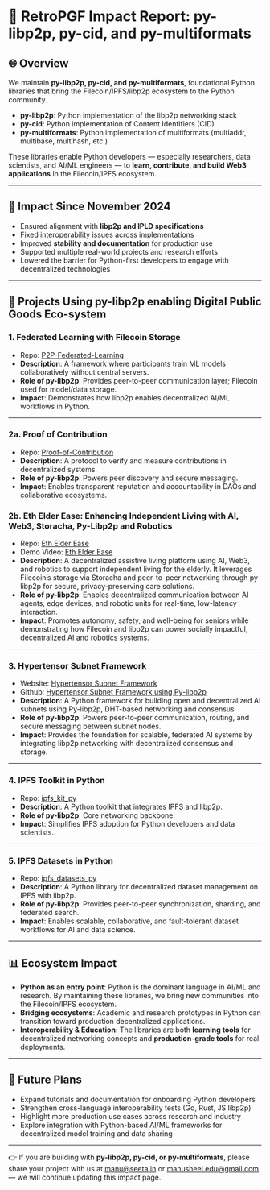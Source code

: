 # 📌 RetroPGF Impact Report: py-libp2p, py-cid, and py-multiformats

## 🌐 Overview

We maintain **py-libp2p, py-cid, and py-multiformats**, foundational Python libraries that bring the Filecoin/IPFS/libp2p ecosystem to the Python community.  

- **py-libp2p**: Python implementation of the libp2p networking stack  
- **py-cid**: Python implementation of Content Identifiers (CID)  
- **py-multiformats**: Python implementation of multiformats (multiaddr, multibase, multihash, etc.)  

These libraries enable Python developers — especially researchers, data scientists, and AI/ML engineers — to **learn, contribute, and build Web3 applications** in the Filecoin/IPFS ecosystem.  

---

## 🚀 Impact Since November 2024

- Ensured alignment with **libp2p and IPLD specifications**  
- Fixed interoperability issues across implementations  
- Improved **stability and documentation** for production use  
- Supported multiple real-world projects and research efforts  
- Lowered the barrier for Python-first developers to engage with decentralized technologies  

---

## 🔧 Projects Using py-libp2p enabling Digital Public Goods Eco-system

### 1. Federated Learning with Filecoin Storage
- Repo: [P2P-Federated-Learning](https://github.com/lla-dane/P2P-Federated-Learning)  
- **Description**: A framework where participants train ML models collaboratively without central servers.  
- **Role of py-libp2p**: Provides peer-to-peer communication layer; Filecoin used for model/data storage.  
- **Impact**: Demonstrates how libp2p enables decentralized AI/ML workflows in Python.  

---

### 2a. Proof of Contribution
- Repo: [Proof-of-Contribution](https://github.com/seetadev/Proof-of-Contribution)  
- **Description**: A protocol to verify and measure contributions in decentralized systems.  
- **Role of py-libp2p**: Powers peer discovery and secure messaging.  
- **Impact**: Enables transparent reputation and accountability in DAOs and collaborative ecosystems.

### 2b. Eth Elder Ease: Enhancing Independent Living with AI, Web3, Storacha, Py-Libp2p and Robotics
- Repo: [Eth Elder Ease](https://github.com/seetadev/EthElderEase)
- Demo Video: [Eth Elder Ease](https://www.youtube.com/watch?v=MXqc-0FwPn4)
- **Description**: A decentralized assistive living platform using AI, Web3, and robotics to support independent living for the elderly. It leverages Filecoin’s storage via Storacha and peer-to-peer networking through py-libp2p for secure, privacy-preserving care solutions.
- **Role of py-libp2p**: Enables decentralized communication between AI agents, edge devices, and robotic units for real-time, low-latency interaction.
- **Impact**: Promotes autonomy, safety, and well-being for seniors while demonstrating how Filecoin and libp2p can power socially impactful, decentralized AI and robotics systems.

---

### 3. Hypertensor Subnet Framework
* Website: [Hypertensor Subnet Framework](https://docs.hypertensor.org/)
* Github: [Hypertensor Subnet Framework using Py-libp2p](https://github.com/hayotensor/mesh-template)
* **Description**: A Python framework for building open and decentralized AI subnets using Py-libp2p, DHT-based networking and consensus
* **Role of py-libp2p**: Powers peer-to-peer communication, routing, and secure messaging between subnet nodes.
* **Impact**: Provides the foundation for scalable, federated AI systems by integrating libp2p networking with decentralized consensus and storage.

----

### 4. IPFS Toolkit in Python
- Repo: [ipfs_kit_py](https://github.com/endomorphosis/ipfs_kit_py/tree/main/ipfs_kit_py/libp2p)  
- **Description**: A Python toolkit that integrates IPFS and libp2p.  
- **Role of py-libp2p**: Core networking backbone.  
- **Impact**: Simplifies IPFS adoption for Python developers and data scientists.  

---

### 5. IPFS Datasets in Python

* Repo: [ipfs_datasets_py](https://github.com/endomorphosis/ipfs_datasets_py/tree/main/ipfs_datasets_py/libp2p_kit)
* **Description**: A Python library for decentralized dataset management on IPFS with libp2p.
* **Role of py-libp2p**: Provides peer-to-peer synchronization, sharding, and federated search.
* **Impact**: Enables scalable, collaborative, and fault-tolerant dataset workflows for AI and data science.

---

## 📊 Ecosystem Impact

- **Python as an entry point**: Python is the dominant language in AI/ML and research. By maintaining these libraries, we bring new communities into the Filecoin/IPFS ecosystem.  
- **Bridging ecosystems**: Academic and research prototypes in Python can transition toward production decentralized applications.  
- **Interoperability & Education**: The libraries are both **learning tools** for decentralized networking concepts and **production-grade tools** for real deployments.  

---

## 🔮 Future Plans

- Expand tutorials and documentation for onboarding Python developers  
- Strengthen cross-language interoperability tests (Go, Rust, JS libp2p)  
- Highlight more production use cases across research and industry  
- Explore integration with Python-based AI/ML frameworks for decentralized model training and data sharing  

---

👉 If you are building with **py-libp2p, py-cid, or py-multiformats**, please share your project with us at manu@seeta.in or manusheel.edu@gmail.com — we will continue updating this impact page.  
